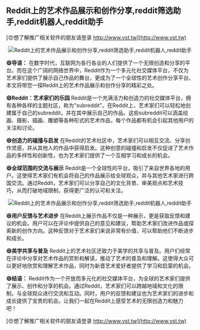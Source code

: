 ## **Reddit上的艺术作品展示和创作分享,reddit筛选助手,reddit机器人,reddit助手**

[😍想了解推广相关软件的朋友请登录 http://www.vst.tw](http://www.vst.tw)

 <center><img src="https://vst.tw/MP4/tuiguang/png/0.png" alt="Reddit上的艺术作品展示和创作分享,reddit筛选助手,reddit机器人,reddit助手"></center>

**😄导语：**
在数字时代，互联网为各行各业的人们提供了一个无限创造和分享的平台。而在这个广阔的网络世界中，Reddit作为一个多元化社交媒体平台，不仅为艺术家们提供了展示自己作品的舞台，更成为了一个全球性的艺术创作分享平台。本文将带您一探Reddit上的艺术作品展示和创作分享的精彩之处。

**😄Reddit：艺术家们的乐园**
Reddit是一个充满活力和创造力的社交媒体平台，拥有各种各样的主题社区，称为"subreddit"。在Reddit上，艺术家们可以轻松地创建属于自己的subreddit，并在其中展示自己的作品。这些subreddit可以涵盖绘画、摄影、插画、雕塑等各种形式的艺术作品，每个作品都有机会引起其他用户的关注和讨论。

**😄创造力的碰撞与启发**
在Reddit的艺术社区中，艺术家们可以相互交流、分享创作灵感，并从其他人的作品中获得启发。这种创意的碰撞和启发不仅促进了艺术作品的多样性和创新性，也为艺术家们提供了一个互相学习和成长的机会。

**😄全球范围的交流与展示**
Reddit是一个全球性的平台，吸引了来自世界各地的用户。这使得艺术家们有机会将自己的作品展示给全球观众，并与其他艺术家进行跨国交流。通过Reddit，艺术家们可以分享自己的文化背景、审美观点和艺术技巧，从而打破地域限制，获得更广泛的认可和关注。

 <center><img src="https://vst.tw/MP4/tuiguang/png/4.png" alt="Reddit上的艺术作品展示和创作分享,reddit筛选助手,reddit机器人,reddit助手"></center>

**😄用户反馈与艺术进步**
在Reddit上展示作品不仅是一种展示，更是获取反馈和建议的机会。用户可以在评论中提供自己的意见和建议，帮助艺术家们改进作品或探索新的创作方向。这种反馈对于艺术家们来说非常有价值，可以帮助他们不断进步和成长。

**😄美学共享与普及**
Reddit上的艺术社区还致力于美学的共享与普及。用户们经常在评论中分享对艺术作品的赏析和解读，推动了艺术的普及和理解。这使得大众可以更好地欣赏和理解艺术作品，同时为新晋艺术爱好者提供了学习和启蒙的机会。

**😄结语：**
Reddit作为一个开放而多元化的社交媒体平台，为全球的艺术家们提供了展示、创作和分享的机会。通过Reddit，艺术家们可以跨越地域和文化的限制，与全球观众进行交流和互动。同时，用户的反馈和建议也为艺术家们的进步和成长提供了宝贵的机会。让我们一起在Reddit上感受艺术的无限创造力和魅力吧！

[😍想了解推广相关软件的朋友请登录 http://www.vst.tw](http://www.vst.tw)



